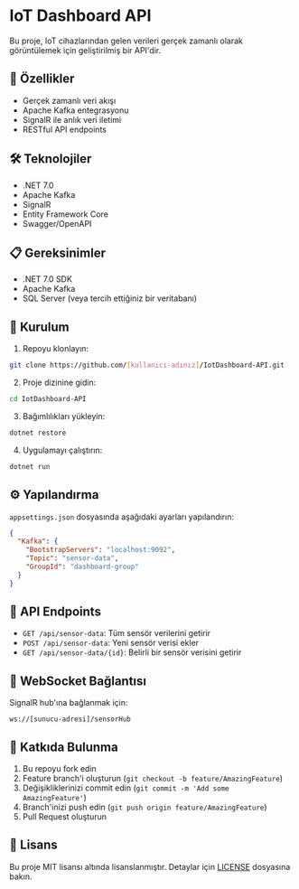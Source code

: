 # IoT Dashboard API

Bu proje, IoT cihazlarından gelen verileri gerçek zamanlı olarak görüntülemek için geliştirilmiş bir API'dir.

## 🚀 Özellikler

- Gerçek zamanlı veri akışı
- Apache Kafka entegrasyonu
- SignalR ile anlık veri iletimi
- RESTful API endpoints

## 🛠 Teknolojiler

- .NET 7.0
- Apache Kafka
- SignalR
- Entity Framework Core
- Swagger/OpenAPI

## 📋 Gereksinimler

- .NET 7.0 SDK
- Apache Kafka
- SQL Server (veya tercih ettiğiniz bir veritabanı)

## 🔧 Kurulum

1. Repoyu klonlayın:
```bash
git clone https://github.com/[kullanıcı-adınız]/IotDashboard-API.git
```

2. Proje dizinine gidin:
```bash
cd IotDashboard-API
```

3. Bağımlılıkları yükleyin:
```bash
dotnet restore
```

4. Uygulamayı çalıştırın:
```bash
dotnet run
```

## ⚙️ Yapılandırma

`appsettings.json` dosyasında aşağıdaki ayarları yapılandırın:

```json
{
  "Kafka": {
    "BootstrapServers": "localhost:9092",
    "Topic": "sensor-data",
    "GroupId": "dashboard-group"
  }
}
```

## 📝 API Endpoints

- `GET /api/sensor-data`: Tüm sensör verilerini getirir
- `POST /api/sensor-data`: Yeni sensör verisi ekler
- `GET /api/sensor-data/{id}`: Belirli bir sensör verisini getirir

## 🔌 WebSocket Bağlantısı

SignalR hub'ına bağlanmak için:
```
ws://[sunucu-adresi]/sensorHub
```

## 🤝 Katkıda Bulunma

1. Bu repoyu fork edin
2. Feature branch'i oluşturun (`git checkout -b feature/AmazingFeature`)
3. Değişikliklerinizi commit edin (`git commit -m 'Add some AmazingFeature'`)
4. Branch'inizi push edin (`git push origin feature/AmazingFeature`)
5. Pull Request oluşturun

## 📄 Lisans

Bu proje MIT lisansı altında lisanslanmıştır. Detaylar için [LICENSE](LICENSE) dosyasına bakın. 